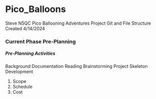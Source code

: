 # Pico_Balloons
Steve N5QC Pico Ballooning Adventures
Project Git and File Structure Created 4/14/2024

### Current Phase Pre-Planning
##### Pre-Planning Activities
Background Documentation
Reading
Brainstorming
Project Skeleton Development
1. Scope
2. Schedule
3. Cost
